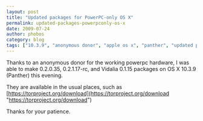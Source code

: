 ```yaml
---
layout: post
title: "Updated packages for PowerPC-only OS X"
permalink: updated-packages-powerpconly-os-x
date: 2009-07-24
author: phobos
category: blog
tags: ["10.3.9", "anonymous donor", "apple os x", "panther", "updated packages"]
---
```


Thanks to an anonymous donor for the working powerpc hardware, I was able to make 0.2.0.35, 0.2.1.17-rc, and Vidalia 0.1.15 packages on OS X 10.3.9 (Panther) this evening.

They are available in the usual places, such as [https://torproject.org/download](https://torproject.org/download "https://torproject.org/download")

Thanks for your patience.

